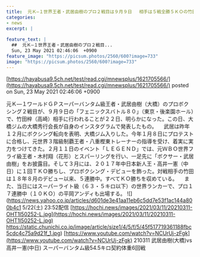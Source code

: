 ```yaml
---
title:  元Ｋ—１世界王者・武居由樹のプロ２戦目は９月９日 　相手は５戦全勝５ＫＯの竹田梓  
categories:
- news
excerpt: |
  
feature_text: |
  ##  元Ｋ—１世界王者・武居由樹のプロ２戦目...
  Sun, 23 May 2021 02:46:06  +0900
feature_image: "https://picsum.photos/2560/600?image=733"
image: "https://picsum.photos/2560/600?image=733"
---
```


[https://hayabusa9.5ch.net/test/read.cgi/mnewsplus/1621705566/](https://hayabusa9.5ch.net/test/read.cgi/mnewsplus/1621705566/)
posted on Sun, 23 May 2021 02:46:06  +0900

<!--more-->

元Ｋ—１ワールドＧＰスーパーバンタム級王者・武居由樹（大橋）のプロボクシング２戦目が、９月９日の「フェニックスバトル８０」（東京・後楽園ホール）で、竹田梓（高崎）相手に行われることが２２日、明らかになった。この日、大橋ジムの大橋秀行会長が自身のインスタグラムで発表したもの。 　武居は昨年１２月にボクシング転向を表明、大橋ジム入りした。今年１月８日にプロテストに合格し、元世界３階級制覇王者・八重樫東トレーナーの指導を受け、着実に実力をつけてきた。２月１１日のイベント「ＬＥＧＥＮＤ」では、元ＷＢＯ世界フライ級王者・木村翔（花形）とスパーリングを行い、一足先に「ボクサー・武居由樹」をお披露目。そして３月には、２０１７年中日本新人王・高井一憲（中日）に１回ＴＫＯ勝ちし、プロボクシング・デビューを飾った。対戦相手の竹田は１８年８月のデビュー以来、５連勝中。すべてＫＯ勝ちを収めている。 　また、当日にはスーパーライト級（６３・５キロ以下）の世界ランカーで、プロ１７連勝中（１０ＫＯ）の平岡アンディも出場する。 ![](https://news.yahoo.co.jp/articles/d601de3e41aa11eb6c5dd7e53f1ac144a800b4c1 5/22(土) 23:52配信 [https://hochi.news/images/2021/03/11/20210311-OHT1I50252-L.jpg](https://hochi.news/images/2021/03/11/20210311-OHT1I50252-L.jpg) https://static.chunichi.co.jp/image/article/size1/4/5/f/5/45f517719361188fbc5cdc4c75a9d21f_1.jpg) [https://www.youtube.com/watch?v=NCUrUj-zFgk](https://www.youtube.com/watch?v=NCUrUj-zFgk) 210311 武居由樹(大橋)vs高井一憲(中日) スーパーバンタム級54.5キロ契約体重6回戦
